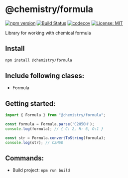 # @chemistry/formula
[![npm version](https://badge.fury.io/js/%40chemistry%2Fcrystal.svg)](https://badge.fury.io/js/%40chemistry%2Fformula)
[![Build Status](https://travis-ci.com/chemistry/chemical-libraries.svg?branch=master)](https://travis-ci.org/chemistry/chemical-libraries)
[![codecov](https://codecov.io/gh/chemistry/chemical-libraries/branch/master/graph/badge.svg)](https://codecov.io/gh/chemistry/chemical-libraries)
[![License: MIT](https://img.shields.io/badge/License-MIT-yellow.svg)](https://opensource.org/licenses/MIT)

Library for working with chemical formula

## Install
```bash
npm install @chemistry/formula
```

## Include following clases:
  * Formula

## Getting started:
```javascript
import { Formula } from "@chemistry/formula";

const formula = Formula.parse('C2H5OH');
console.log(formula); // { C: 2, H: 6, O:1 }

const str = Formula.convertToString(formula);
console.log(str); // C2H6O
```

## Commands:
  * Build project: `npm run build`
